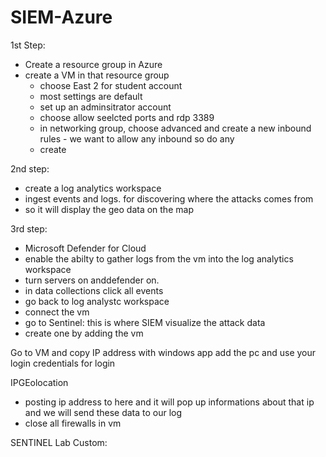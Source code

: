 # SIEM-Azure

1st Step:
- Create a resource group in Azure
- create a VM in that resource group
    - choose East 2 for student account
    - most settings are default
    - set up an adminsitrator account
    - choose allow seelcted ports and rdp 3389
    - in networking group, choose advanced and create a new inbound rules
          - we want to allow any inbound so do any
    - create
 
2nd step: 
  - create a log analytics workspace
  - ingest events and logs. for discovering where the attacks comes from
  - so it will display the geo data on the map


3rd step: 
- Microsoft Defender for Cloud
- enable the abilty to gather logs from the vm into the log analytics workspace
- turn servers on anddefender on.
- in data collections click all events
- go back to log analystc workspace
- connect the vm
- go to Sentinel: this is where SIEM visualize the attack data
- create one by adding the vm


Go to VM and copy IP address
with windows app add the pc and use your login credentials for login

IPGEolocation 
- posting ip address to here and it will pop up informations about that ip and we will send these data to our log
- close all firewalls in vm

SENTINEL Lab Custom:




